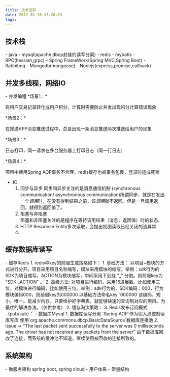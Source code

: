 ```yaml
---
title: 技术进阶
date: 2017-01-16 13:20:13
tags:
---
```

<!--
# 目录
1. [技术栈](#1)
2. [并发多线程，网络IO](#2)
2. [缓存数据库读写](#3)
3. [系统架构](#4)
-->

<h2 id="1">技术栈</h2>  
- java
- mysql(apache dbcp封装的读写分离)
- redis
- mybatis
- RPC(hessian,grpc)
- Spring FrameWork(Spring MVC,Spring Boot)
- Rabbitmq
- Mongodb(mongoose)
- Nodejs(express,promise,callback)
<!--more-->

<h2 id="2">并发多线程，网络IO</h2>     
- 并发编程     
    *场景1：*   
    <p>将用户交易记录转化成用户积分，计算时需要防止并发出现积分计算错误现象</p>
    *场景2：*   
    <p>在推送APP消息推送过程中，总是出现一条消息推送两次推送给用户的现象</p>
    *场景3：*  
    <p>日志打印，同一请求在多台服务器上打印日志（同一行日志）</p>
    *场景4：*
    <p>项目中使用Spring AOP事务不合理，redis缓存也被事务包裹，登录时造成死锁</p>

- IO
  1. 同步与异步
  同步和异步关注的是消息通信机制 (synchronous communication/ asynchronous communication)所谓同步，就是在发出一个*调用*时，在没有得到结果之前，该*调用*就不返回。但是一旦调用返回，就得到返回值了。
  2. 阻塞与非阻塞  
  阻塞和非阻塞关注的是程序在等待调用结果（消息，返回值）时的状态.
  3. HTTP Response Entity多次读取，会抛出视图读取已经关闭的流异常
  4.

<h2 id="3">缓存数据库读写</h2>      
- 缓存Redis   
    1. redis中key的前缀生成策略如下：  
        1. 基础方法：    
        <span>以项目+模块的方式进行分开。项目采用项目名称缩写，模块采用模块的缩写。举例：sdk行为的 SDK为项目缩写，ACTION为模块缩写，中间采用下划线 "_" 分割。则前缀key为 "SDK _ACTION" 。<span>  
        2. 高级方法:    
        <span>对项目进行编码，采用16进展数。比如使用三位，对模块进行编码，比如使用三位。举例：sdk行为的，SDK编码：000，行为模块编码000，则前缀key为000000
    以基础方法命名key</span>    
        `000000`该编码，短小，唯一。能减少内存。只要维护好字典表，就能够快速的查询到对应的项目。为最优的解决办法。（仅供参考）    
    2. 缓存淘汰策略：
    3. Redis发布订阅模式（pub/sub）：
- 数据库Mysql    
    1. 数据库读写分离  
    `Spring AOP`作为切入点控制读库写库   
    使用`org.apache.commons.dbcp.BasicDataSource`数据库连接池
    2. issue -> "The last packet sent successfully to the server was 0 milliseconds ago. The driver has not received any packets from the server"   
    由于数据库回收了连接，而系统的缓冲池不知道，继续使用被回收的连接所致的。

<h2 id="4">系统架构</h2>  
- 微服务架构
spring boot, spring cloud  
- 用户体系
- 常量结构
